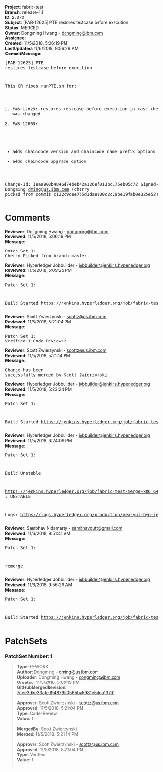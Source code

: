 <strong>Project</strong>: fabric-test<br><strong>Branch</strong>: release-1.1<br><strong>ID</strong>: 27370<br><strong>Subject</strong>: [FAB-12625] PTE restores testcase before execution<br><strong>Status</strong>: MERGED<br><strong>Owner</strong>: Dongming Hwang - dongming@ibm.com<br><strong>Assignee</strong>:<br><strong>Created</strong>: 11/5/2018, 5:06:19 PM<br><strong>LastUpdated</strong>: 11/6/2018, 9:56:29 AM<br><strong>CommitMessage</strong>:<br><pre>[FAB-12625] PTE restores testcase before execution

This CR fixes runPTE.sh for:
1. FAB-12625: restores testcase before execution in
case the testcase was changed
2. FAB-12660:
- adds chaincode version and chaincode name prefix
options
- adds chaincode upgrade option

Change-Id: Ieaa903b4846d74beb42a126ef013bc175eb05c72
Signed-off-by: Dongming <dming@us.ibm.com>
(cherry picked from commit c132c9cee7b5d1dae900c2c29be19fab0e325e52)
</pre><h1>Comments</h1><strong>Reviewer</strong>: Dongming Hwang - dongming@ibm.com<br><strong>Reviewed</strong>: 11/5/2018, 5:06:19 PM<br><strong>Message</strong>: <pre>Patch Set 1: Cherry Picked from branch master.</pre><strong>Reviewer</strong>: Hyperledger Jobbuilder - jobbuilder@jenkins.hyperledger.org<br><strong>Reviewed</strong>: 11/5/2018, 5:09:25 PM<br><strong>Message</strong>: <pre>Patch Set 1:

Build Started https://jenkins.hyperledger.org/job/fabric-test-verify-x86_64/2208/</pre><strong>Reviewer</strong>: Scott Zwierzynski - scottz@us.ibm.com<br><strong>Reviewed</strong>: 11/5/2018, 5:21:04 PM<br><strong>Message</strong>: <pre>Patch Set 1: Verified+1 Code-Review+2</pre><strong>Reviewer</strong>: Scott Zwierzynski - scottz@us.ibm.com<br><strong>Reviewed</strong>: 11/5/2018, 5:21:14 PM<br><strong>Message</strong>: <pre>Change has been successfully merged by Scott Zwierzynski</pre><strong>Reviewer</strong>: Hyperledger Jobbuilder - jobbuilder@jenkins.hyperledger.org<br><strong>Reviewed</strong>: 11/5/2018, 5:23:24 PM<br><strong>Message</strong>: <pre>Patch Set 1:

Build Started https://jenkins.hyperledger.org/job/fabric-test-merge-x86_64/516/</pre><strong>Reviewer</strong>: Hyperledger Jobbuilder - jobbuilder@jenkins.hyperledger.org<br><strong>Reviewed</strong>: 11/5/2018, 6:24:09 PM<br><strong>Message</strong>: <pre>Patch Set 1:

Build Unstable 

https://jenkins.hyperledger.org/job/fabric-test-merge-x86_64/516/ : UNSTABLE

Logs: https://logs.hyperledger.org/production/vex-yul-hyp-jenkins-3/fabric-test-merge-x86_64/516</pre><strong>Reviewer</strong>: Sambhav Nidamarty - sambhavdutt@gmail.com<br><strong>Reviewed</strong>: 11/6/2018, 9:51:41 AM<br><strong>Message</strong>: <pre>Patch Set 1:

remerge</pre><strong>Reviewer</strong>: Hyperledger Jobbuilder - jobbuilder@jenkins.hyperledger.org<br><strong>Reviewed</strong>: 11/6/2018, 9:56:29 AM<br><strong>Message</strong>: <pre>Patch Set 1:

Build Started https://jenkins.hyperledger.org/job/fabric-test-merge-x86_64/517/</pre><h1>PatchSets</h1><h3>PatchSet Number: 1</h3><blockquote><strong>Type</strong>: REWORK<br><strong>Author</strong>: Dongming - dming@us.ibm.com<br><strong>Uploader</strong>: Dongming Hwang - dongming@ibm.com<br><strong>Created</strong>: 11/5/2018, 5:06:19 PM<br><strong>GitHubMergedRevision</strong>: [7cee3d5e33afed94879b0565ba5981e5dea137d1](https://github.com/hyperledger-gerrit-archive/fabric-test/commit/7cee3d5e33afed94879b0565ba5981e5dea137d1)<br><br><strong>Approver</strong>: Scott Zwierzynski - scottz@us.ibm.com<br><strong>Approved</strong>: 11/5/2018, 5:21:04 PM<br><strong>Type</strong>: Code-Review<br><strong>Value</strong>: 1<br><br><strong>MergedBy</strong>: Scott Zwierzynski<br><strong>Merged</strong>: 11/5/2018, 5:21:14 PM<br><br><strong>Approver</strong>: Scott Zwierzynski - scottz@us.ibm.com<br><strong>Approved</strong>: 11/5/2018, 5:21:04 PM<br><strong>Type</strong>: Verified<br><strong>Value</strong>: 1<br><br></blockquote>